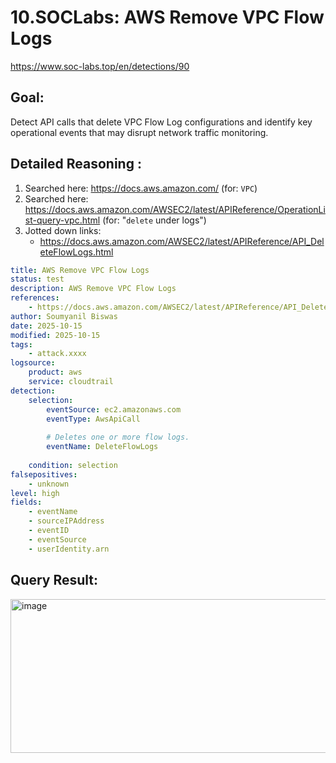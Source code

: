 # 10.SOCLabs: AWS Remove VPC Flow Logs

https://www.soc-labs.top/en/detections/90

## Goal: 
Detect API calls that delete VPC Flow Log configurations and identify key operational events that may disrupt network traffic monitoring.

## Detailed Reasoning :

1. Searched here: https://docs.aws.amazon.com/ (for: `VPC`)
2. Searched here: https://docs.aws.amazon.com/AWSEC2/latest/APIReference/OperationList-query-vpc.html (for: "`delete` under logs")
3. Jotted down links:
    - https://docs.aws.amazon.com/AWSEC2/latest/APIReference/API_DeleteFlowLogs.html

```yaml
title: AWS Remove VPC Flow Logs
status: test
description: AWS Remove VPC Flow Logs
references:
    - https://docs.aws.amazon.com/AWSEC2/latest/APIReference/API_DeleteFlowLogs.html
author: Soumyanil Biswas
date: 2025-10-15
modified: 2025-10-15
tags:
    - attack.xxxx
logsource:
    product: aws
    service: cloudtrail
detection:
    selection:
        eventSource: ec2.amazonaws.com
        eventType: AwsApiCall
        
        # Deletes one or more flow logs.
        eventName: DeleteFlowLogs
        
    condition: selection 
falsepositives:
    - unknown
level: high
fields:
    - eventName
    - sourceIPAddress
    - eventID
    - eventSource
    - userIdentity.arn
```

## Query Result:

<img width="1823" height="246" alt="image" src="https://github.com/user-attachments/assets/46470419-6c1f-4ec8-ac68-cdc19f7b54f8" />


